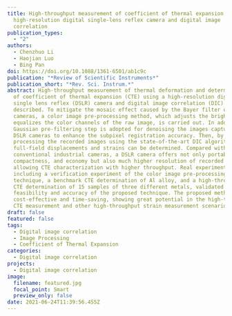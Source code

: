 ```yaml
---
title: High-throughput measurement of coefficient of thermal expansion using a
  high-resolution digital single-lens reflex camera and digital image
  correlation
publication_types:
  - "2"
authors:
  - Chenzhuo Li
  - Haojian Luo
  - Bing Pan
doi: https://doi.org/10.1088/1361-6501/ab1c9c
publication: "*Review of Scientific Instruments*"
publication_short: "*Rev. Sci. Instrum.*"
abstract: High-throughput measurement of thermal deformation and determination
  of coefficient of thermal expansion (CTE) using a high-resolution digital
  single lens reflex (DSLR) camera and digital image correlation (DIC) is
  described. To mitigate the mosaic effect caused by the Bayer filter of DSLR
  cameras, a color image pre-processing method, which adjusts the brightness and
  equalizes the color channels of the raw image, is carried out. In addition, a
  Gaussian pre-filtering step is adopted for denoising the images captured with
  DSLR cameras to enhance the subpixel registration accuracy. Then, by
  processing the recorded images using the state-of-the-art DIC algorithm,
  full-field displacements and strains can be determined. Compared with
  conventional industrial cameras, a DSLR camera offers not only portability,
  compactness, and economy but also much higher resolution of recorded images,
  allowing CTE characterization with higher throughput. Real experiments,
  including a verification experiment of the color image pre-processing
  technique, a benchmark CTE determination of Al alloy, and a high-throughput
  CTE determination of 15 samples of three different metals, validated the
  feasibility and accuracy of the proposed technique. The proposed method is
  cost-effective and time-saving, showing great potential in the high-throughput
  CTE measurement and other high-throughput strain measurement scenarios.
draft: false
featured: false
tags:
  - Digital image correlation
  - Image Processing
  - Coefficient of Thermal Expansion
categories:
  - Digital image correlation
projects:
  - Digital image correlation
image:
  filename: featured.jpg
  focal_point: Smart
  preview_only: false
date: 2021-06-24T11:39:56.455Z
---
```

